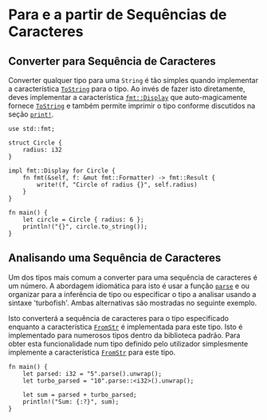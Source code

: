 # Para e a partir de Sequências de Caracteres

## Converter para Sequência de Caracteres

Converter qualquer tipo para uma `String` é tão simples quando implementar a característica [`ToString`] para o tipo. Ao invés de fazer isto diretamente, deves implementar a característica [`fmt::Display`][Display] que auto-magicamente fornece [`ToString`] e também permite imprimir o tipo conforme discutidos na seção [`print!`][print].

```rust,editable
use std::fmt;

struct Circle {
    radius: i32
}

impl fmt::Display for Circle {
    fn fmt(&self, f: &mut fmt::Formatter) -> fmt::Result {
        write!(f, "Circle of radius {}", self.radius)
    }
}

fn main() {
    let circle = Circle { radius: 6 };
    println!("{}", circle.to_string());
}
```

## Analisando uma Sequência de Caracteres

Um dos tipos mais comum a converter para uma sequência de caracteres é um número. A abordagem idiomática para isto é usar a função [`parse`] e ou organizar para a inferência de tipo ou especificar o tipo a analisar usando a sintaxe 'turbofish'. Ambas alternativas são mostradas no seguinte exemplo. 

Isto converterá a sequência de caracteres para o tipo especificado enquanto a característica [`FromStr`] é implementada para este tipo. Isto é implementado para numerosos tipos dentro da biblioteca padrão. Para obter esta funcionalidade num tipo definido pelo utilizador simplesmente implemente a característica [`FromStr`] para este tipo.

```rust,editable
fn main() {
    let parsed: i32 = "5".parse().unwrap();
    let turbo_parsed = "10".parse::<i32>().unwrap();

    let sum = parsed + turbo_parsed;
    println!("Sum: {:?}", sum);
}
```

[`ToString`]: https://doc.rust-lang.org/std/string/trait.ToString.html
[Display]: https://doc.rust-lang.org/std/fmt/trait.Display.html
[print]: ../hello/print.md
[`parse`]: https://doc.rust-lang.org/std/primitive.str.html#method.parse
[`FromStr`]: https://doc.rust-lang.org/std/str/trait.FromStr.html
